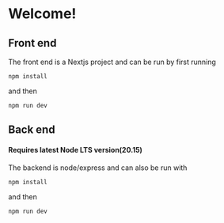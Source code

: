 # Welcome!

## Front end
The front end is a Nextjs project and can be run by first running
```
npm install
```
and then
```
npm run dev
```

## Back end
#### Requires latest Node LTS version(20.15)
The backend is node/express and can also be run with 
```
npm install
```
and then
```
npm run dev
```

